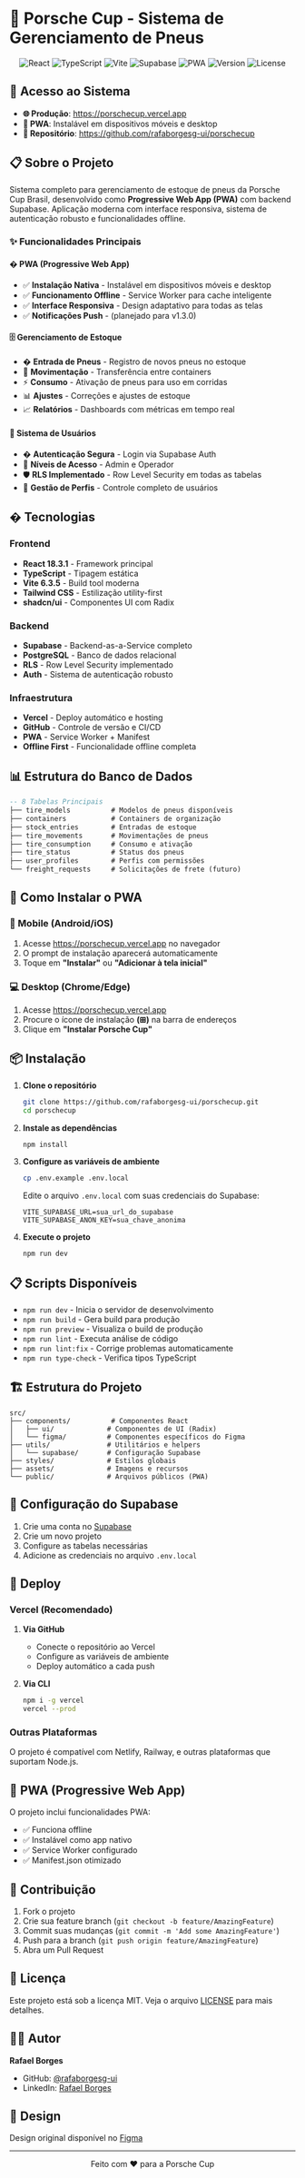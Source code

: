 
# 🏁 Porsche Cup - Sistema de Gerenciamento de Pneus

<div align="center">
  <img src="https://img.shields.io/badge/React-18.3.1-blue.svg" alt="React" />
  <img src="https://img.shields.io/badge/TypeScript-5.4.0-blue.svg" alt="TypeScript" />
  <img src="https://img.shields.io/badge/Vite-6.3.5-purple.svg" alt="Vite" />
  <img src="https://img.shields.io/badge/Supabase-Database-green.svg" alt="Supabase" />
  <img src="https://img.shields.io/badge/PWA-Enabled-purple.svg" alt="PWA" />
  <img src="https://img.shields.io/badge/Version-v1.2.0-blue.svg" alt="Version" />
  <img src="https://img.shields.io/badge/License-MIT-green.svg" alt="License" />
</div>

## 🚀 Acesso ao Sistema

- **🌐 Produção**: https://porschecup.vercel.app
- **📱 PWA**: Instalável em dispositivos móveis e desktop
- **📂 Repositório**: https://github.com/rafaborgesg-ui/porschecup

## 📋 Sobre o Projeto

Sistema completo para gerenciamento de estoque de pneus da Porsche Cup Brasil, desenvolvido como **Progressive Web App (PWA)** com backend Supabase. Aplicação moderna com interface responsiva, sistema de autenticação robusto e funcionalidades offline.

### ✨ Funcionalidades Principais

#### � PWA (Progressive Web App)
- ✅ **Instalação Nativa** - Instalável em dispositivos móveis e desktop
- ✅ **Funcionamento Offline** - Service Worker para cache inteligente
- ✅ **Interface Responsiva** - Design adaptativo para todas as telas
- ✅ **Notificações Push** - (planejado para v1.3.0)

#### 🗄️ Gerenciamento de Estoque
- � **Entrada de Pneus** - Registro de novos pneus no estoque
- 🔄 **Movimentação** - Transferência entre containers
- ⚡ **Consumo** - Ativação de pneus para uso em corridas
- 📊 **Ajustes** - Correções e ajustes de estoque
- 📈 **Relatórios** - Dashboards com métricas em tempo real

#### 🔐 Sistema de Usuários
- � **Autenticação Segura** - Login via Supabase Auth
- 👥 **Níveis de Acesso** - Admin e Operador
- 🛡️ **RLS Implementado** - Row Level Security em todas as tabelas
- 👤 **Gestão de Perfis** - Controle completo de usuários

## �️ Tecnologias

### Frontend
- **React 18.3.1** - Framework principal
- **TypeScript** - Tipagem estática  
- **Vite 6.3.5** - Build tool moderna
- **Tailwind CSS** - Estilização utility-first
- **shadcn/ui** - Componentes UI com Radix

### Backend
- **Supabase** - Backend-as-a-Service completo
- **PostgreSQL** - Banco de dados relacional
- **RLS** - Row Level Security implementado
- **Auth** - Sistema de autenticação robusto

### Infraestrutura
- **Vercel** - Deploy automático e hosting
- **GitHub** - Controle de versão e CI/CD
- **PWA** - Service Worker + Manifest
- **Offline First** - Funcionalidade offline completa

## 📊 Estrutura do Banco de Dados

```sql
-- 8 Tabelas Principais
├── tire_models          # Modelos de pneus disponíveis
├── containers           # Containers de organização
├── stock_entries        # Entradas de estoque
├── tire_movements       # Movimentações de pneus
├── tire_consumption     # Consumo e ativação
├── tire_status          # Status dos pneus
├── user_profiles        # Perfis com permissões
└── freight_requests     # Solicitações de frete (futuro)
```

## 🚀 Como Instalar o PWA

### 📱 Mobile (Android/iOS)
1. Acesse https://porschecup.vercel.app no navegador
2. O prompt de instalação aparecerá automaticamente
3. Toque em **"Instalar"** ou **"Adicionar à tela inicial"**

### 💻 Desktop (Chrome/Edge)
1. Acesse https://porschecup.vercel.app  
2. Procure o ícone de instalação **(⊞)** na barra de endereços
3. Clique em **"Instalar Porsche Cup"**

## 📦 Instalação

1. **Clone o repositório**
   ```bash
   git clone https://github.com/rafaborgesg-ui/porschecup.git
   cd porschecup
   ```

2. **Instale as dependências**
   ```bash
   npm install
   ```

3. **Configure as variáveis de ambiente**
   ```bash
   cp .env.example .env.local
   ```
   
   Edite o arquivo `.env.local` com suas credenciais do Supabase:
   ```env
   VITE_SUPABASE_URL=sua_url_do_supabase
   VITE_SUPABASE_ANON_KEY=sua_chave_anonima
   ```

4. **Execute o projeto**
   ```bash
   npm run dev
   ```

## 📋 Scripts Disponíveis

- `npm run dev` - Inicia o servidor de desenvolvimento
- `npm run build` - Gera build para produção
- `npm run preview` - Visualiza o build de produção
- `npm run lint` - Executa análise de código
- `npm run lint:fix` - Corrige problemas automaticamente
- `npm run type-check` - Verifica tipos TypeScript

## 🏗️ Estrutura do Projeto

```
src/
├── components/          # Componentes React
│   ├── ui/             # Componentes de UI (Radix)
│   └── figma/          # Componentes específicos do Figma
├── utils/              # Utilitários e helpers
│   └── supabase/       # Configuração Supabase
├── styles/             # Estilos globais
├── assets/             # Imagens e recursos
└── public/             # Arquivos públicos (PWA)
```

## 🔧 Configuração do Supabase

1. Crie uma conta no [Supabase](https://supabase.com)
2. Crie um novo projeto
3. Configure as tabelas necessárias
4. Adicione as credenciais no arquivo `.env.local`

## 🚀 Deploy

### Vercel (Recomendado)

1. **Via GitHub**
   - Conecte o repositório ao Vercel
   - Configure as variáveis de ambiente
   - Deploy automático a cada push

2. **Via CLI**
   ```bash
   npm i -g vercel
   vercel --prod
   ```

### Outras Plataformas

O projeto é compatível com Netlify, Railway, e outras plataformas que suportam Node.js.

## 📱 PWA (Progressive Web App)

O projeto inclui funcionalidades PWA:
- ✅ Funciona offline
- ✅ Instalável como app nativo
- ✅ Service Worker configurado
- ✅ Manifest.json otimizado

## 🤝 Contribuição

1. Fork o projeto
2. Crie sua feature branch (`git checkout -b feature/AmazingFeature`)
3. Commit suas mudanças (`git commit -m 'Add some AmazingFeature'`)
4. Push para a branch (`git push origin feature/AmazingFeature`)
5. Abra um Pull Request

## 📄 Licença

Este projeto está sob a licença MIT. Veja o arquivo [LICENSE](LICENSE) para mais detalhes.

## 👨‍💻 Autor

**Rafael Borges**
- GitHub: [@rafaborgesg-ui](https://github.com/rafaborgesg-ui)
- LinkedIn: [Rafael Borges](https://linkedin.com/in/rafael-borges)

## 🎨 Design

Design original disponível no [Figma](https://www.figma.com/design/1gXPOBwAysRvWk6EAkqkpQ/Porsche-Cup)

---

<div align="center">
  <p>Feito com ❤️ para a Porsche Cup</p>
</div>  